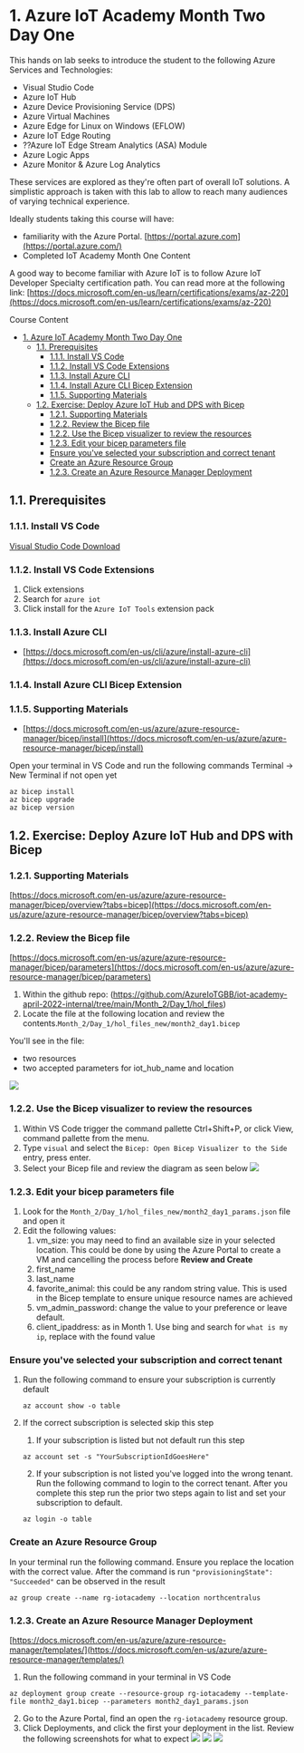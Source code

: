 # 1. Azure IoT Academy Month Two Day One

This hands on lab seeks to introduce the student to the following Azure Services and Technologies:
   - Visual Studio Code
   - Azure IoT Hub
   - Azure Device Provisioning Service (DPS)
   - Azure Virtual Machines
   - Azure Edge for Linux on Windows (EFLOW)
   - Azure IoT Edge Routing
   - ??Azure IoT Edge Stream Analytics (ASA) Module
   - Azure Logic Apps
   - Azure Monitor & Azure Log Analytics
   
These services are explored as they're often part of overall IoT solutions. A simplistic approach is taken with this lab to allow to reach many audiences of varying technical experience.

Ideally students taking this course will have:
   - familiarity with the Azure Portal. [https://portal.azure.com](https://portal.azure.com/)
   - Completed IoT Academy Month One Content

A good way to become familiar with Azure IoT is to follow Azure IoT Developer Specialty certification path. You can read more at the following link: [https://docs.microsoft.com/en-us/learn/certifications/exams/az-220](https://docs.microsoft.com/en-us/learn/certifications/exams/az-220)

Course Content

- [1. Azure IoT Academy Month Two Day One](#1-azure-iot-academy-month-two-day-one)
  - [1.1. Prerequisites](#11-prerequisites)
    - [1.1.1. Install VS Code](#111-install-vs-code)
    - [1.1.2. Install VS Code Extensions](#112-install-vs-code-extensions)
    - [1.1.3. Install Azure CLI](#113-install-azure-cli)
    - [1.1.4. Install Azure CLI Bicep Extension](#114-install-azure-cli-bicep-extension)
    - [1.1.5. Supporting Materials](#115-supporting-materials)
  - [1.2. Exercise: Deploy Azure IoT Hub and DPS with Bicep](#12-exercise-deploy-azure-iot-hub-and-dps-with-bicep)
    - [1.2.1. Supporting Materials](#121-supporting-materials)
    - [1.2.2. Review the Bicep file](#122-review-the-bicep-file)
    - [1.2.2. Use the Bicep visualizer to review the resources](#122-use-the-bicep-visualizer-to-review-the-resources)
    - [1.2.3. Edit your bicep parameters file](#123-edit-your-bicep-parameters-file)
    - [Ensure you've selected your subscription and correct tenant](#ensure-youve-selected-your-subscription-and-correct-tenant)
    - [Create an Azure Resource Group](#create-an-azure-resource-group)
    - [1.2.3. Create an Azure Resource Manager Deployment](#123-create-an-azure-resource-manager-deployment)

## 1.1. Prerequisites

### 1.1.1. Install VS Code
[Visual Studio Code Download](https://code.visualstudio.com/Download)

### 1.1.2. Install VS Code Extensions
   1. Click extensions
   2. Search for `azure iot`
   3. Click install for the `Azure IoT Tools` extension pack

### 1.1.3. Install Azure CLI
   - [https://docs.microsoft.com/en-us/cli/azure/install-azure-cli](https://docs.microsoft.com/en-us/cli/azure/install-azure-cli)

### 1.1.4. Install Azure CLI Bicep Extension
### 1.1.5. Supporting Materials
   - [https://docs.microsoft.com/en-us/azure/azure-resource-manager/bicep/install](https://docs.microsoft.com/en-us/azure/azure-resource-manager/bicep/install)  

   Open your terminal in VS Code and run the following commands
   Terminal -> New Terminal if not open yet

   ```
   az bicep install
   az bicep upgrade
   az bicep version
   ```

## 1.2. Exercise: Deploy Azure IoT Hub and DPS with Bicep
### 1.2.1. Supporting Materials
[https://docs.microsoft.com/en-us/azure/azure-resource-manager/bicep/overview?tabs=bicep](https://docs.microsoft.com/en-us/azure/azure-resource-manager/bicep/overview?tabs=bicep)  

### 1.2.2. Review the Bicep file
[https://docs.microsoft.com/en-us/azure/azure-resource-manager/bicep/parameters](https://docs.microsoft.com/en-us/azure/azure-resource-manager/bicep/parameters)

1. Within the github repo: (https://github.com/AzureIoTGBB/iot-academy-april-2022-internal/tree/main/Month_2/Day_1/hol_files) 
2. Locate the file at the following location and review the contents.`Month_2/Day_1/hol_files_new/month2_day1.bicep`
   
You'll see in the file:
- two resources
- two accepted parameters for iot_hub_name and location

![](./media/bicep_file.png)

### 1.2.2. Use the Bicep visualizer to review the resources
1. Within VS Code trigger the command pallette Ctrl+Shift+P, or click View, command pallette from the menu.
2. Type `visual` and select the `Bicep: Open Bicep Visualizer to the Side` entry, press enter.
3. Select your Bicep file and review the diagram as seen below
   ![](./media/bicep_visualizer.png)

### 1.2.3. Edit your bicep parameters file 

1. Look for the `Month_2/Day_1/hol_files_new/month2_day1_params.json` file and open it
2. Edit the following values:
   1. vm_size: you may need to find an available size in your selected location. This could be done by using the Azure Portal to create a VM and cancelling the process before **Review and Create**
   2. first_name
   3. last_name
   4. favorite_animal: this could be any random string value. This is used in the Bicep template to ensure unique resource names are achieved
   5. vm_admin_password: change the value to your preference or leave default. 
   6. client_ipaddress: as in Month 1. Use bing and search for `what is my ip`, replace with the found value

### Ensure you've selected your subscription and correct tenant
1. Run the following command to ensure your subscription is currently default
    ```
    az account show -o table
    ```

2. If the correct subscription is selected skip this step
   1. If your subscription is listed but not default run this step
    ```
    az account set -s "YourSubscriptionIdGoesHere"
    ```
   2. If your subscription is not listed you've logged into the wrong tenant. Run the following command to login to the correct tenant. After you complete this step run the prior two steps again to list and set your subscription to default.
    ```
    az login -o table
    ```


### Create an Azure Resource Group

In your terminal run the following command. Ensure you replace the location with the correct value.
After the command is run `"provisioningState": "Succeeded"` can be observed in the result

```
az group create --name rg-iotacademy --location northcentralus
```

### 1.2.3. Create an Azure Resource Manager Deployment

[https://docs.microsoft.com/en-us/azure/azure-resource-manager/templates/](https://docs.microsoft.com/en-us/azure/azure-resource-manager/templates/)

1. Run the following command in your terminal in VS Code
```
az deployment group create --resource-group rg-iotacademy --template-file month2_day1.bicep --parameters month2_day1_params.json
```

2. Go to the Azure Portal, find an open the `rg-iotacademy` resource group. 
3. Click Deployments, and click the first your deployment in the list. Review the following screenshots for what to expect
![](./media/bicep_deployment_list.png)
![](./media/bicep_deployment_running.png)
![](./media/bicep_deployment_complete.png)



